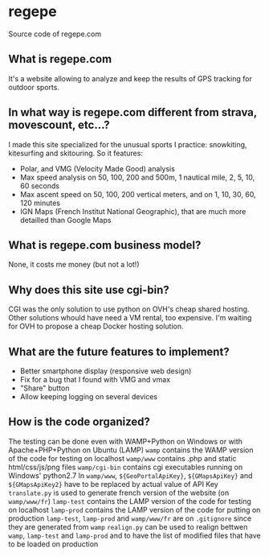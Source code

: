 # regepe
Source code of regepe.com

## What is regepe.com
It's a website allowing to analyze and keep the results of GPS tracking for outdoor sports.

## In what way is regepe.com different from strava, movescount, etc...?
I made this site specialized for the unusual sports I practice: snowkiting, kitesurfing and skitouring.
So it features:
* Polar, and VMG (Velocity Made Good) analysis
* Max speed analysis on 50, 100, 200 and 500m, 1 nautical mile, 2, 5, 10, 60 seconds
* Max ascent speed on 50, 100, 200 vertical meters, and on 1, 10, 30, 60, 120 minutes
* IGN Maps (French Institut National Geographic), that are much more detailled than Google Maps

## What is regepe.com business model?
None, it costs me money (but not a lot!)

## Why does this site use cgi-bin?
CGI was the only solution to use python on OVH's cheap shared hosting. Other solutions whould have need a VM rental, too expensive. I'm waiting for OVH to propose a cheap Docker hosting solution.

## What are the future features to implement?
* Better smartphone display (responsive web design)
* Fix for a bug that I found with VMG and vmax
* "Share" button
* Allow keeping logging on several devices

## How is the code organized?
The testing can be done even with WAMP+Python on Windows or with Apache+PHP+Python on Ubuntu (LAMP)
`wamp` contains the WAMP version of the code for testing on localhost
`wamp/www` contains .php and static html/css/js/png files
`wamp/cgi-bin` contains cgi executables running on Windows' python2.7
In `wamp/www`, `${GeoPortalApiKey}`, `${GMapsApiKey}` and `${GMapsApiKey2}` have to be replaced by actual value of API Key
`translate.py` is used to generate french version of the website (on `wamp/www/fr`)
`lamp-test` contains the LAMP version of the code for testing on localhost
`lamp-prod` contains the LAMP version of the code for putting on production
`lamp-test`, `lamp-prod` and `wamp/www/fr` are on `.gitignore` since they are generated from `wamp`
`realign.py` can be used to realign bettwen `wamp`, `lamp-test` and `lamp-prod` and to have the list of modified files that have to be loaded on production
